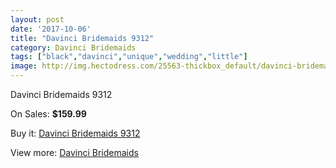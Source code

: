 ```yaml
---
layout: post
date: '2017-10-06'
title: "Davinci Bridemaids 9312"
category: Davinci Bridemaids
tags: ["black","davinci","unique","wedding","little"]
image: http://img.hectodress.com/25563-thickbox_default/davinci-bridemaids-9312.jpg
---
```

Davinci Bridemaids 9312

On Sales: **$159.99**
<a href="https://www.hectodress.com/davinci-bridemaids/11875-davinci-bridemaids-9312.html"><amp-img layout="responsive" width="600" height="600" src="//img.hectodress.com/25563-thickbox_default/davinci-bridemaids-9312.jpg" alt="Davinci Bridemaids 9312 0" /></a>

Buy it: [Davinci Bridemaids 9312](https://www.hectodress.com/davinci-bridemaids/11875-davinci-bridemaids-9312.html "Davinci Bridemaids 9312")

View more: [Davinci Bridemaids](https://www.hectodress.com/185-davinci-bridemaids "Davinci Bridemaids")